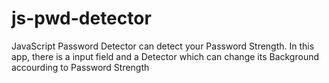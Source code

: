 # js-pwd-detector
JavaScript Password Detector can detect your Password Strength. In this app, there is a input field and a Detector which can change its Background accourding to Password Strength
